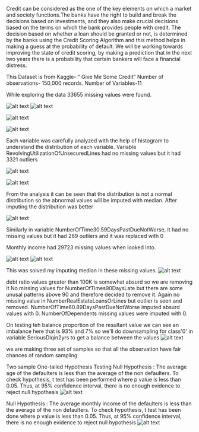 Credit can be considered as the one of the key elements on which a market and society functions.The banks have the right to build and break the decisions based on investments, and they also make crucial decisions  based on the terms on which the bank provides people with credit. The decision based on whether a loan should be granted or not, is determined by the banks using the Credit Scoring Algorithm and this method helps in making a guess at the probability of default. We will be working towards improving the state of credit scoring,  by making a prediction that in the next two years there is a probability that certain bankers will face a financial distress.

This Dataset is from Kaggle- “ Give Me Some Credit”
Number of observations- 150,000 records.
Number of Variables-11 

While exploring the data 33655 missing values were found. 

![alt text](https://github.com/VarshaVijayan01/Data-Analytics--Credit-Risk-Analysis/blob/master/Images/Rplot.png)
![alt text](https://github.com/VarshaVijayan01/Data-Analytics--Credit-Risk-Analysis/blob/master/Images/Missing%202.png)


![alt text](https://github.com/VarshaVijayan01/Data-Analytics--Credit-Risk-Analysis/blob/master/Images/Overall%20%2001%20data%20exploration%20and%20cleaning.png)

![alt text](https://github.com/VarshaVijayan01/Data-Analytics--Credit-Risk-Analysis/blob/master/Images/Overall%20%2002%20data%20exploration%20and%20cleaning.png)

Each variable was carefully analyzed with the help of histogram to understand the distribution of each variable.
Variable RevolvingUtilizationOfUnsecuredLines had no missing values but it had 3321 outliers

![alt text](https://github.com/VarshaVijayan01/Data-Analytics--Credit-Risk-Analysis/blob/master/Images/Unsecured01.jpg)

![alt text](https://github.com/VarshaVijayan01/Data-Analytics--Credit-Risk-Analysis/blob/master/Images/UnsecuredLines.png)

From the analysis it can be seen that the distribution is not a normal distribution so the abnormal values will be imputed with median. After imputing the distribution was better

![alt text](https://github.com/VarshaVijayan01/Data-Analytics--Credit-Risk-Analysis/blob/master/Images/UnsecuredLines.png)


Similarly in variable NumberOfTime30.59DaysPastDueNotWorse, it  had no missing values but it had 269 outliers and it was replaced with 0

Monthly income had 29723 missing values when looked into.

![alt text](https://github.com/VarshaVijayan01/Data-Analytics--Credit-Risk-Analysis/blob/master/Images/Before%20monthly.jpg)
![alt text](https://github.com/VarshaVijayan01/Data-Analytics--Credit-Risk-Analysis/blob/master/Images/Monthly%20income%20na.PNG)

This was solved my imputing median in these missing values.
![alt text](https://github.com/VarshaVijayan01/Data-Analytics--Credit-Risk-Analysis/blob/master/Images/aftermonthly.jpg)

debt ratio values greater than 100K is somewhat absurd so we are removing it
No missing values for NumberOfTimes90DaysLate but there are some unusal patterns above 90 and therefore decided to remove it.
Again no missing value in NumberRealEstateLoansOrLines but outlier is seen and removed.
NumberOfTime60.89DaysPastDueNotWorse imputed absurd values with 0.
NumberOfDependents missing values were imputed with 0.

  On testing teh balance proportion of the resultant value we can see an imbalance here that is 93% and 7% so we'll do downsampling for class'0' in variable SeriousDlqin2yrs to get a balance between the values
  ![alt text](https://github.com/VarshaVijayan01/Data-Analytics--Credit-Risk-Analysis/blob/master/Images/Balance%20Testing.png)
  
we are making three set of samples so that all the observation have fair chances of random sampling
    
  Two sample One-tailed Hypothesis Testing
Null Hypothesis : The average age of the defaulters is less than the average of the non defaulters. 
To check hypothesis, t test has been performed where p value is less than 0.05. Thus, at 95% confidence interval, there is no enough evidence to reject null hypothesis
  ![alt text](https://github.com/VarshaVijayan01/Data-Analytics--Credit-Risk-Analysis/blob/master/Images/Hypothesis%201.png)

Null Hypothesis : The average monthly income of the defaulters is less than the average of the non defaulters. 
To check hypothesis, t test has been done where p value is less than 0.05. Thus, at 95% confidence interval, there is no enough evidence to reject null hypothesis
  ![alt text](https://github.com/VarshaVijayan01/Data-Analytics--Credit-Risk-Analysis/blob/master/Images/Hypothesis%202.png)

